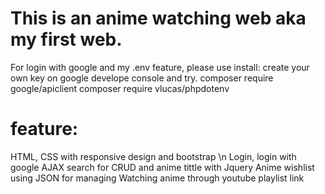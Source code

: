 # This is an anime watching web aka my first web.
For login with google and my .env feature, please use install:
create your own key on google develope console and try.
composer require google/apiclient
composer require vlucas/phpdotenv

# feature:
HTML, CSS with responsive design and bootstrap \\n
Login, login with google
AJAX search for CRUD and anime tittle with Jquery
Anime wishlist using JSON for managing
Watching anime through youtube playlist link
